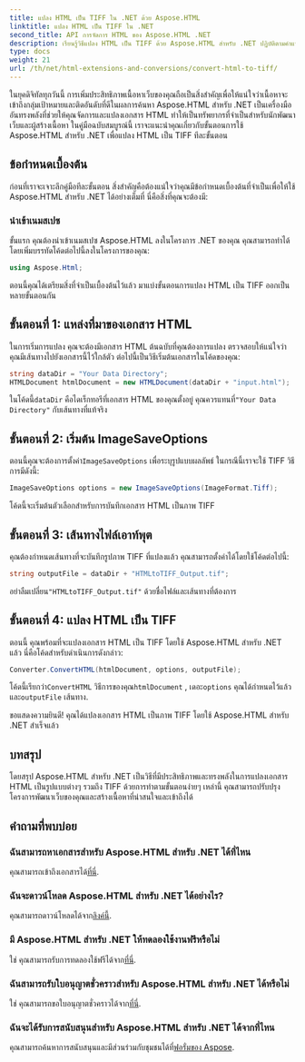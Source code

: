 ```yaml
---
title: แปลง HTML เป็น TIFF ใน .NET ด้วย Aspose.HTML
linktitle: แปลง HTML เป็น TIFF ใน .NET
second_title: API การจัดการ HTML ของ Aspose.HTML .NET
description: เรียนรู้วิธีแปลง HTML เป็น TIFF ด้วย Aspose.HTML สำหรับ .NET ปฏิบัติตามคำแนะนำทีละขั้นตอนของเราเพื่อเพิ่มประสิทธิภาพเนื้อหาเว็บอย่างมีประสิทธิภาพ
type: docs
weight: 21
url: /th/net/html-extensions-and-conversions/convert-html-to-tiff/
---
```


ในยุคดิจิทัลทุกวันนี้ การเพิ่มประสิทธิภาพเนื้อหาเว็บของคุณถือเป็นสิ่งสำคัญเพื่อให้แน่ใจว่าเนื้อหาจะเข้าถึงกลุ่มเป้าหมายและติดอันดับที่ดีในผลการค้นหา Aspose.HTML สำหรับ .NET เป็นเครื่องมืออันทรงพลังที่ช่วยให้คุณจัดการและแปลงเอกสาร HTML ทำให้เป็นทรัพยากรที่จำเป็นสำหรับนักพัฒนาเว็บและผู้สร้างเนื้อหา ในคู่มือฉบับสมบูรณ์นี้ เราจะแนะนำคุณเกี่ยวกับขั้นตอนการใช้ Aspose.HTML สำหรับ .NET เพื่อแปลง HTML เป็น TIFF ทีละขั้นตอน

## ข้อกำหนดเบื้องต้น

ก่อนที่เราจะเจาะลึกคู่มือทีละขั้นตอน สิ่งสำคัญคือต้องแน่ใจว่าคุณมีข้อกำหนดเบื้องต้นที่จำเป็นเพื่อให้ใช้ Aspose.HTML สำหรับ .NET ได้อย่างเต็มที่ นี่คือสิ่งที่คุณจะต้องมี:

### นำเข้าเนมสเปซ

ขั้นแรก คุณต้องนำเข้าเนมสเปซ Aspose.HTML ลงในโครงการ .NET ของคุณ คุณสามารถทำได้โดยเพิ่มบรรทัดโค้ดต่อไปนี้ลงในโครงการของคุณ:

```csharp
using Aspose.Html;
```

ตอนนี้คุณได้เตรียมสิ่งที่จำเป็นเบื้องต้นไว้แล้ว มาแบ่งขั้นตอนการแปลง HTML เป็น TIFF ออกเป็นหลายขั้นตอนกัน

## ขั้นตอนที่ 1: แหล่งที่มาของเอกสาร HTML

ในการเริ่มการแปลง คุณจะต้องมีเอกสาร HTML ต้นฉบับที่คุณต้องการแปลง ตรวจสอบให้แน่ใจว่าคุณมีเส้นทางไปยังเอกสารนี้ไว้ใกล้ตัว ต่อไปนี้เป็นวิธีเริ่มต้นเอกสารในโค้ดของคุณ:

```csharp
string dataDir = "Your Data Directory";
HTMLDocument htmlDocument = new HTMLDocument(dataDir + "input.html");
```

 ในโค้ดนี้`dataDir` คือไดเร็กทอรีที่เอกสาร HTML ของคุณตั้งอยู่ คุณควรแทนที่`"Your Data Directory"` กับเส้นทางที่แท้จริง

## ขั้นตอนที่ 2: เริ่มต้น ImageSaveOptions

 ตอนนี้คุณจะต้องการตั้งค่า`ImageSaveOptions` เพื่อระบุรูปแบบผลลัพธ์ ในกรณีนี้เราจะใช้ TIFF วิธีการมีดังนี้:

```csharp
ImageSaveOptions options = new ImageSaveOptions(ImageFormat.Tiff);
```

โค้ดนี้จะเริ่มต้นตัวเลือกสำหรับการบันทึกเอกสาร HTML เป็นภาพ TIFF

## ขั้นตอนที่ 3: เส้นทางไฟล์เอาท์พุต

คุณต้องกำหนดเส้นทางที่จะบันทึกรูปภาพ TIFF ที่แปลงแล้ว คุณสามารถตั้งค่าได้โดยใช้โค้ดต่อไปนี้:

```csharp
string outputFile = dataDir + "HTMLtoTIFF_Output.tif";
```

 อย่าลืมเปลี่ยน`"HTMLtoTIFF_Output.tif"` ด้วยชื่อไฟล์และเส้นทางที่ต้องการ

## ขั้นตอนที่ 4: แปลง HTML เป็น TIFF

ตอนนี้ คุณพร้อมที่จะแปลงเอกสาร HTML เป็น TIFF โดยใช้ Aspose.HTML สำหรับ .NET แล้ว นี่คือโค้ดสำหรับดำเนินการดังกล่าว:

```csharp
Converter.ConvertHTML(htmlDocument, options, outputFile);
```

 โค้ดนี้เรียกว่า`ConvertHTML` วิธีการของคุณ`htmlDocument` , เดอะ`options` คุณได้กำหนดไว้แล้วและ`outputFile` เส้นทาง.

ขอแสดงความยินดี! คุณได้แปลงเอกสาร HTML เป็นภาพ TIFF โดยใช้ Aspose.HTML สำหรับ .NET สำเร็จแล้ว

## บทสรุป

โดยสรุป Aspose.HTML สำหรับ .NET เป็นวิธีที่มีประสิทธิภาพและทรงพลังในการแปลงเอกสาร HTML เป็นรูปแบบต่างๆ รวมถึง TIFF ด้วยการทำตามขั้นตอนง่ายๆ เหล่านี้ คุณสามารถปรับปรุงโครงการพัฒนาเว็บของคุณและสร้างเนื้อหาที่น่าสนใจและเข้าถึงได้

## คำถามที่พบบ่อย

### ฉันสามารถหาเอกสารสำหรับ Aspose.HTML สำหรับ .NET ได้ที่ไหน
 คุณสามารถเข้าถึงเอกสารได้[ที่นี่](https://reference.aspose.com/html/net/).

### ฉันจะดาวน์โหลด Aspose.HTML สำหรับ .NET ได้อย่างไร?
 คุณสามารถดาวน์โหลดได้จาก[ลิงค์นี้](https://releases.aspose.com/html/net/).

### มี Aspose.HTML สำหรับ .NET ให้ทดลองใช้งานฟรีหรือไม่
 ใช่ คุณสามารถรับการทดลองใช้ฟรีได้จาก[ที่นี่](https://releases.aspose.com/).

### ฉันสามารถรับใบอนุญาตชั่วคราวสำหรับ Aspose.HTML สำหรับ .NET ได้หรือไม่
ใช่ คุณสามารถขอใบอนุญาตชั่วคราวได้จาก[ที่นี่](https://purchase.aspose.com/temporary-license/).

### ฉันจะได้รับการสนับสนุนสำหรับ Aspose.HTML สำหรับ .NET ได้จากที่ไหน
 คุณสามารถค้นหาการสนับสนุนและมีส่วนร่วมกับชุมชนได้ที่[ฟอรั่มของ Aspose](https://forum.aspose.com/).